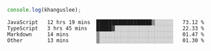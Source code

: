 ```js
console.log(khanguslee);
```

<!--START_SECTION:waka-->

```text
JavaScript   12 hrs 19 mins  ██████████████████▒░░░░░░   73.12 %
TypeScript   3 hrs 45 mins   █████▓░░░░░░░░░░░░░░░░░░░   22.33 %
Markdown     14 mins         ▒░░░░░░░░░░░░░░░░░░░░░░░░   01.47 %
Other        13 mins         ▒░░░░░░░░░░░░░░░░░░░░░░░░   01.30 %
```

<!--END_SECTION:waka-->

<!--
**khanguslee/khanguslee** is a ✨ _special_ ✨ repository because its `README.md` (this file) appears on your GitHub profile.

Here are some ideas to get you started:

- 🔭 I’m currently working on ...
- 🌱 I’m currently learning ...
- 👯 I’m looking to collaborate on ...
- 🤔 I’m looking for help with ...
- 💬 Ask me about ...
- 📫 How to reach me: ...
- 😄 Pronouns: ...
- ⚡ Fun fact: ...
-->
